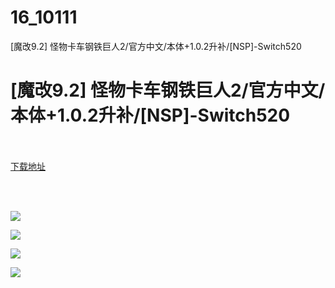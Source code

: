 # 16_10111
[魔改9.2] 怪物卡车钢铁巨人2/官方中文/本体+1.0.2升补/[NSP]-Switch520
# [魔改9.2] 怪物卡车钢铁巨人2/官方中文/本体+1.0.2升补/[NSP]-Switch520
 <br/></br>
[下载地址](https://www.switch520.cc/article/10111 "下载地址")
<br/></br>

<p>&nbsp;</p>
<p><img src="https://www.switch520.cc/muke_img/upload_art_editor_20210303-1_371d29ba957696af7c50de7be8a4028e.jpg"></p>
<p><img src="https://www.switch520.cc/muke_img/upload_art_editor_20210303-1_19a211f2231cb82d56cb84911c0e2b93.jpg"></p>
<p><img src="https://www.switch520.cc/muke_img/upload_art_editor_20210303-1_dc645f88aa0d5c3c495368d854205008.jpg"></p>
<p><img src="https://www.switch520.cc/muke_img/upload_art_editor_20210303-1_708a5ea1ab822d53775060a20e68e148.jpg"><strong>&nbsp;</strong></p>
